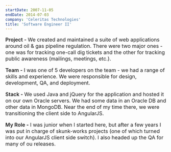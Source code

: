 ```yaml
---
startDate: 2007-11-05
endDate: 2014-07-03
company: 'Celeritas Technologies'
title: 'Software Engineer II'
---
```

<p style="font-size: 16px"><span style="font-weight: 600">Project - </span>We created and maintained a suite of web applications around oil & gas pipeline regulation. There were two major ones - one was for tracking one-call dig tickets and the other for tracking public awareness (mailings, meetings, etc.).</p>
<p style="font-size: 16px"><span style="font-weight: 600">Team - </span>I was one of 5 developers on the team - we had a range of skills and experience. We were responsible for design, development, QA, and deployment.</p>
<p style="font-size: 16px"><span style="font-weight: 600">Stack - </span>We used Java and jQuery for the application and hosted it on our own Oracle servers. We had some data in an Oracle DB and other data in MongoDB. Near the end of my time there, we were transitioning the client side to AngularJS.</p>
<p style="font-size: 16px"><span style="font-weight: 600">My Role - </span> I was junior when I started here, but after a few years I was put in charge of skunk-works projects (one of which turned into our AngularJS client side switch). I also headed up the QA for many of ou releases.</p>
